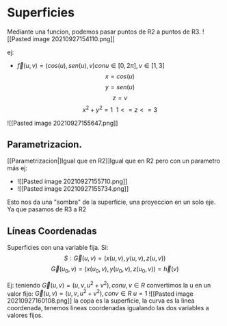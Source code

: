 # Superficies
Mediante una funcion, podemos pasar puntos de R2 a puntos de R3.
![[Pasted image 20210927154110.png]]

ej: 
- $\vec f (u, v)=(cos⁡(u), sen(u),v) con u∈[0, 2π], v∈[1, 3]$
$$x=cos(u)$$
$$y=sen(u)$$
$$z=v$$
$$x^2+y^2=1 \ \ 1<=z<=3$$

![[Pasted image 20210927155647.png]]
## Parametrizacion. 
[[Parametrizacion|]Igual que en R2]]Igual que en R2 pero con un parametro más
ej:
- ![[Pasted image 20210927155710.png]]
- ![[Pasted image 20210927155734.png]]

Esto nos da una "sombra" de la superficie, una proyeccion en un solo eje. Ya que pasamos de R3 a R2

## Líneas Coordenadas
Superficies con una variable fija.
Si: 
$$S:\vec G(u,v)=(x(u,v), y(u,v),z(u,v))$$
$$\vec G(u_0,v)=(x(u_0,v), y(u_0,v),z(u_0,v))=\vec h(v)$$

Ej: 
teniendo $\vec G(u,v)=(u, v, u^2+v^2 ), con u, v ∈R$
convertimos la u en un valor fijo: 
$\vec G(u,v)=(u, v, u^2+v^2 ), con v ∈R \ u=1$
![[Pasted image 20210927160108.png]]
la copa es la superficie, la curva es la linea coordenada, tenemos lineas coordenadas igualando las dos variables a valores fijos.